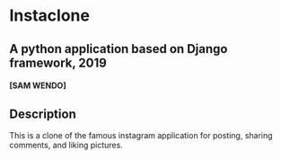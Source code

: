 # Instaclone

## A python application based on Django framework, 2019

####  **[SAM WENDO]**

## Description
This is a clone of the famous instagram application for posting, sharing comments, and liking pictures.
